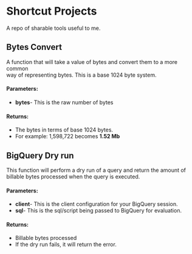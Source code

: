 # Shortcut Projects
A repo of sharable tools useful to me.

## Bytes Convert
A function that will take a value of bytes and convert them to a more common  
way of representing bytes. This is a base 1024 byte system.

#### Parameters: 
* **bytes**- This is the raw number of bytes

#### Returns:
* The bytes in terms of base 1024 bytes.
* For example: 1,598,722 becomes **1.52 Mb**

## BigQuery Dry run
This function will perform a dry run of a query and return the amount of  
billable bytes processed when the query is executed.

#### Parameters:
* **client**- This is the client configuration for your BigQuery session.
* **sql**- This is the sql/script being passed to BigQuery for evaluation.

#### Returns:
* Billable bytes processed
* If the dry run fails, it will return the error.
